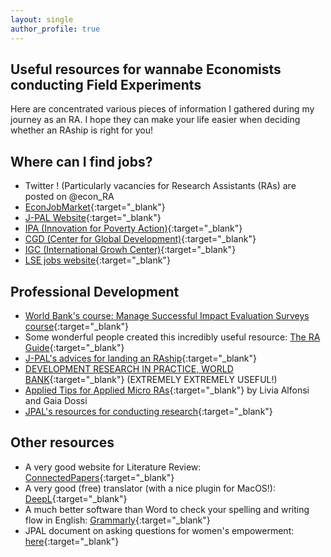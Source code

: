 ```yaml
---
layout: single
author_profile: true
---
```

## Useful resources for wannabe Economists conducting Field Experiments

Here are concentrated various pieces of information I gathered during my journey as an RA. I hope they can make your life easier when deciding whether an RAship is right for you!
  
  
## Where can I find jobs?
* Twitter ! (Particularly vacancies for Research Assistants (RAs) are posted on @econ_RA
* [EconJobMarket](https://econjobmarket.org/){:target="_blank"}
* [J-PAL Website](https://www.povertyactionlab.org/careers){:target="_blank"}
* [IPA (Innovation for Poverty Action)](https://www.poverty-action.org/work-with-ipa/careers){:target="_blank"}
* [CGD (Center for Global Development)](https://www.cgdev.org/page/job-opportunities-0){:target="_blank"}
* [IGC (International Growh Center)](https://www.theigc.org/about/careers/){:target="_blank"}
* [LSE jobs website](https://jobs.lse.ac.uk/VacanciesV2.aspx){:target="_blank"}
  
  
## Professional Development
* [World Bank's course: Manage Successful Impact Evaluation Surveys course](https://osf.io/672ej/){:target="_blank"}
* Some wonderful people created this incredibly useful resource: [The RA Guide](https://raguide.github.io/){:target="_blank"}
* [J-PAL's advices for landing an RAship](https://www.povertyactionlab.org/sites/default/files/Advice-for-Landing-an-RA-ship.pdf){:target="_blank"}
* [DEVELOPMENT RESEARCH IN PRACTICE, WORLD BANK](https://worldbank.github.io/dime-data-handbook/){:target="_blank"} (EXTREMELY EXTREMELY USEFUL!)
* [Applied Tips for Applied Micro RAs](https://www.dropbox.com/s/eej9n1ywknlzcu6/Applied%20Tips%20for%20Applied%20Micro%20RAs.pdf?dl=0){:target="_blank"} by Livia Alfonsi and Gaia Dossi
* [JPAL's resources for conducting research](https://www.povertyactionlab.org/research-resources?view=toc){:target="_blank"}
  
  
## Other resources
* A very good website for Literature Review: [ConnectedPapers](https://www.connectedpapers.com/){:target="_blank"}
* A very good (free) translator (with a nice plugin for MacOS!): [DeepL](https://www.deepl.com/en/translator){:target="_blank"}
* A much better software than Word to check your spelling and writing flow in English: [Grammarly](https://www.grammarly.com/){:target="_blank"}
* JPAL document on asking questions for women's empowerment: [here](https://www.povertyactionlab.org/sites/default/files/research-resources/practical-guide-to-measuring-women-and-girls-empowerment-appendix1.pdf){:target="_blank"}


